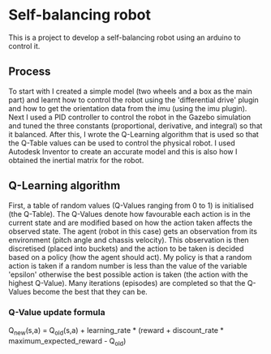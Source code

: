 # Self-balancing robot
This is a project to develop a self-balancing robot using an arduino to control it.

## Process
To start with I created a simple model (two wheels and a box as the main part) and learnt how to control the robot using the 'differential drive' plugin and how to get the orientation data from the imu (using the imu plugin). Next I used a PID controller to control the robot in the Gazebo simulation and tuned the three constants (proportional, derivative, and integral) so that it balanced. After this, I wrote the Q-Learning algorithm that is used so that the Q-Table values can be used to control the physical robot. I used Autodesk Inventor to create an accurate model and this is also how I obtained the inertial matrix for the robot.

## Q-Learning algorithm

First, a table of random values (Q-Values ranging from 0 to 1) is initialised (the Q-Table). The Q-Values denote how favourable each action is in the current state and are modified based on how the action taken affects the observed state. 
The agent (robot in this case) gets an observation from its environment (pitch angle and chassis velocity). This observation is then discretised (placed into buckets) and the action to be taken is decided based on a policy (how the agent should act). My policy is that a random action is taken if a random number is less than the value of the variable 'epsilon' otherwise the best possible action is taken (the action with the highest Q-Value). Many iterations (episodes) are completed so that the Q-Values become the best that they can be.

### Q-Value update formula
Q<sub>new</sub>(s,a) = Q<sub>old</sub>(s,a) + learning_rate * (reward + discount_rate * maximum_expected_reward - Q<sub>old</sub>)
